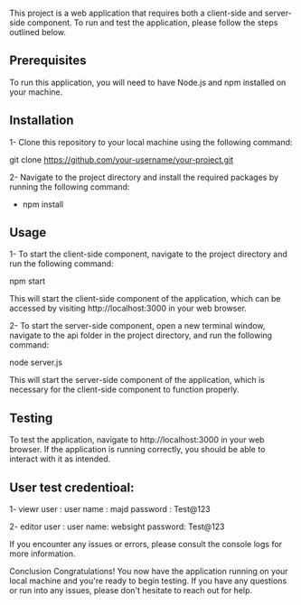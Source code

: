 This project is a web application that requires both a client-side and server-side component. To run and test the application, please follow the steps outlined below.

## Prerequisites
To run this application, you will need to have Node.js and npm installed on your machine.

## Installation
1- Clone this repository to your local machine using the following command:

git clone https://github.com/your-username/your-project.git

2- Navigate to the project directory and install the required packages by running the following command:

* npm install 

## Usage
1- To start the client-side component, navigate to the project directory and run the following command:

npm start

This will start the client-side component of the application, which can be accessed by visiting http://localhost:3000 in your web browser.

2- To start the server-side component, open a new terminal window, navigate to the api folder in the project directory, and run the following command:

node server.js

This will start the server-side component of the application, which is necessary for the client-side component to function properly.

## Testing
To test the application, navigate to http://localhost:3000 in your web browser. If the application is running correctly, you should be able to interact with it as intended.

## User test credentioal:

1- viewr user :
user name : majd
password : Test@123

2- editor user :
user name: websight
password: Test@123

If you encounter any issues or errors, please consult the console logs for more information.

Conclusion
Congratulations! You now have the application running on your local machine and you're ready to begin testing. If you have any questions or run into any issues, please don't hesitate to reach out for help.
